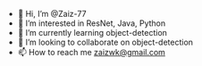 - 👋 Hi, I’m @Zaiz-77
- 👀 I’m interested in ResNet, Java, Python
- 🌱 I’m currently learning object-detection
- 💞️ I’m looking to collaborate on object-detection
- 📫 How to reach me zaizwk@gmail.com

<!---
Zaiz-77/Zaiz-77 is a ✨ special ✨ repository because its `README.md` (this file) appears on your GitHub profile.
You can click the Preview link to take a look at your changes.
--->
